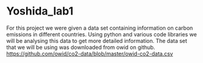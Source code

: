 # Yoshida_lab1
For this project we were given a data set containing information on carbon emissions in different countries. Using python and various code libraries we will be analysing this data to get more detailed information.
The data set that we will be using was downloaded from owid on github. https://github.com/owid/co2-data/blob/master/owid-co2-data.csv
